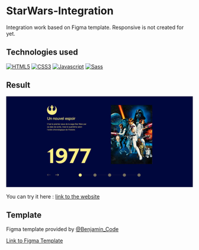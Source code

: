 # StarWars-Integration

Integration work based on Figma template.
Responsive is not created for yet.

## Technologies used

<p align="left"> 
<a href="https://developer.mozilla.org/en-US/docs/Glossary/HTML5" target="_blank" rel="noreferrer"><img src="https://raw.githubusercontent.com/danielcranney/readme-generator/main/public/icons/skills/html5-colored.svg" width="36" height="36" alt="HTML5" /></a>
<a href="https://www.w3.org/TR/CSS/#css" target="_blank" rel="noreferrer"><img src="https://raw.githubusercontent.com/danielcranney/readme-generator/main/public/icons/skills/css3-colored.svg" width="36" height="36" alt="CSS3" /></a>
<a href="https://developer.mozilla.org/en-US/docs/Web/JavaScript" target="_blank" rel="noreferrer"><img src="https://raw.githubusercontent.com/danielcranney/readme-generator/main/public/icons/skills/javascript-colored.svg" width="36" height="36" alt="Javascript" /></a>
<a href="https://sass-lang.com/" target="_blank" rel="noreferrer"><img src="https://raw.githubusercontent.com/danielcranney/readme-generator/main/public/icons/skills/sass-colored.svg" width="36" height="36" alt="Sass" /></a>

## Result

![result](./Assets/Images/../result.png)

You can try it here : [link to the website](https://quentinroggy.github.io/StarWars-Integration/)


## Template

Figma template provided by [@Benjamin_Code](https://www.youtube.com/c/BenjaminCode)

[Link to Figma Template](https://www.youtube.com/redirect?event=video_description&redir_token=QUFFLUhqbHhhaUdQSmtrTFpySVZxeFZMMTNKUWFVUllEQXxBQ3Jtc0tsb1JFU3BUQjNycURhbVl2dlUtZVJ5SS12RHZGZHRXcDlpX214MlhzVmtPazk3XzJsdTRKdEI1ZkxtWGFDOG1oQklBUUdqVkpsNjJwWnNqUWZ3bmxxb3BHaU9iNC1UaEp3bkZoMkRFMzVSbTY3VWppcw&q=https%3A%2F%2Fwww.figma.com%2Fproto%2FxaisLkNZJvZXq6Ca8qO6El%2FUI_StarWars%3Fnode-id%3D172%253A291%26scaling%3Dmin-zoom%26page-id%3D0%253A1%26starting-point-node-id%3D172%253A243&v=Ld97MuYMaQQ)

